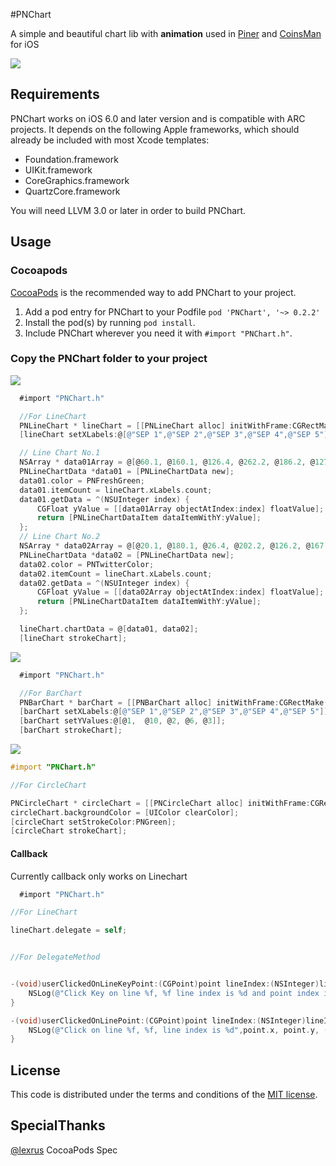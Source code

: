 #PNChart

A simple and beautiful chart lib with **animation** used in [Piner](https://itunes.apple.com/us/app/piner/id637706410) and [CoinsMan](https://itunes.apple.com/us/app/coinsman/id772163893) for iOS

[![](https://dl.dropboxusercontent.com/u/1599662/pnchart.gif)](https://dl.dropboxusercontent.com/u/1599662/pnchart.gif)

## Requirements

PNChart works on iOS 6.0 and later version and is compatible with ARC projects. It depends on the following Apple frameworks, which should already be included with most Xcode templates:

* Foundation.framework
* UIKit.framework
* CoreGraphics.framework
* QuartzCore.framework

You will need LLVM 3.0 or later in order to build PNChart.




## Usage

### Cocoapods

[CocoaPods](http://cocoapods.org) is the recommended way to add PNChart to your project.

1. Add a pod entry for PNChart to your Podfile `pod 'PNChart', '~> 0.2.2'`
2. Install the pod(s) by running `pod install`.
3. Include PNChart wherever you need it with `#import "PNChart.h"`.


### Copy the PNChart folder to your project


[![](https://dl.dropboxusercontent.com/u/1599662/line.png)](https://dl.dropboxusercontent.com/u/1599662/line.png)

```objective-c
  #import "PNChart.h"

  //For LineChart
  PNLineChart * lineChart = [[PNLineChart alloc] initWithFrame:CGRectMake(0, 135.0, SCREEN_WIDTH, 200.0)];
  [lineChart setXLabels:@[@"SEP 1",@"SEP 2",@"SEP 3",@"SEP 4",@"SEP 5"]];

  // Line Chart No.1
  NSArray * data01Array = @[@60.1, @160.1, @126.4, @262.2, @186.2, @127.2, @176.2];
  PNLineChartData *data01 = [PNLineChartData new];
  data01.color = PNFreshGreen;
  data01.itemCount = lineChart.xLabels.count;
  data01.getData = ^(NSUInteger index) {
      CGFloat yValue = [[data01Array objectAtIndex:index] floatValue];
      return [PNLineChartDataItem dataItemWithY:yValue];
  };
  // Line Chart No.2
  NSArray * data02Array = @[@20.1, @180.1, @26.4, @202.2, @126.2, @167.2, @276.2];
  PNLineChartData *data02 = [PNLineChartData new];
  data02.color = PNTwitterColor;
  data02.itemCount = lineChart.xLabels.count;
  data02.getData = ^(NSUInteger index) {
      CGFloat yValue = [[data02Array objectAtIndex:index] floatValue];
      return [PNLineChartDataItem dataItemWithY:yValue];
  };

  lineChart.chartData = @[data01, data02];
  [lineChart strokeChart];

```

[![](https://dl.dropboxusercontent.com/u/1599662/bar.png)](https://dl.dropboxusercontent.com/u/1599662/bar.png)

```objective-c
  #import "PNChart.h"

  //For BarChart
  PNBarChart * barChart = [[PNBarChart alloc] initWithFrame:CGRectMake(0, 135.0, SCREEN_WIDTH, 200.0)];
  [barChart setXLabels:@[@"SEP 1",@"SEP 2",@"SEP 3",@"SEP 4",@"SEP 5"]];
  [barChart setYValues:@[@1,  @10, @2, @6, @3]];
  [barChart strokeChart];

```

[![](https://dl.dropboxusercontent.com/u/1599662/circle.png)](https://dl.dropboxusercontent.com/u/1599662/circle.png)


```objective-c
#import "PNChart.h"

//For CircleChart

PNCircleChart * circleChart = [[PNCircleChart alloc] initWithFrame:CGRectMake(0, 80.0, SCREEN_WIDTH, 100.0) andTotal:[NSNumber numberWithInt:100] andCurrent:[NSNumber numberWithInt:60]];
circleChart.backgroundColor = [UIColor clearColor];
[circleChart setStrokeColor:PNGreen];
[circleChart strokeChart];

```

#### Callback

Currently callback only works on Linechart

```objective-c
  #import "PNChart.h"

//For LineChart

lineChart.delegate = self;


```

```objective-c

//For DelegateMethod


-(void)userClickedOnLineKeyPoint:(CGPoint)point lineIndex:(NSInteger)lineIndex andPointIndex:(NSInteger)pointIndex{
    NSLog(@"Click Key on line %f, %f line index is %d and point index is %d",point.x, point.y,(int)lineIndex, (int)pointIndex);
}

-(void)userClickedOnLinePoint:(CGPoint)point lineIndex:(NSInteger)lineIndex{
    NSLog(@"Click on line %f, %f, line index is %d",point.x, point.y, (int)lineIndex);
}

```


## License

This code is distributed under the terms and conditions of the [MIT license](LICENSE).

## SpecialThanks

[@lexrus](http://twitter.com/lexrus)  CocoaPods Spec

